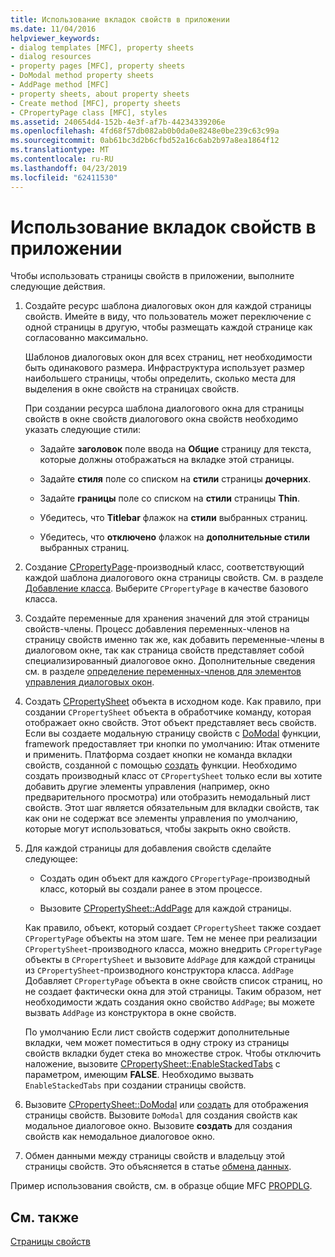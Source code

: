 ```yaml
---
title: Использование вкладок свойств в приложении
ms.date: 11/04/2016
helpviewer_keywords:
- dialog templates [MFC], property sheets
- dialog resources
- property pages [MFC], property sheets
- DoModal method property sheets
- AddPage method [MFC]
- property sheets, about property sheets
- Create method [MFC], property sheets
- CPropertyPage class [MFC], styles
ms.assetid: 240654d4-152b-4e3f-af7b-44234339206e
ms.openlocfilehash: 4fd68f57db082ab0b0da0e8248e0be239c63c99a
ms.sourcegitcommit: 0ab61bc3d2b6cfbd52a16c6ab2b97a8ea1864f12
ms.translationtype: MT
ms.contentlocale: ru-RU
ms.lasthandoff: 04/23/2019
ms.locfileid: "62411530"
---
```

# <a name="using-property-sheets-in-your-application"></a>Использование вкладок свойств в приложении

Чтобы использовать страницы свойств в приложении, выполните следующие действия.

1. Создайте ресурс шаблона диалоговых окон для каждой страницы свойств. Имейте в виду, что пользователь может переключение с одной страницы в другую, чтобы размещать каждой странице как согласованно максимально.

   Шаблонов диалоговых окон для всех страниц, нет необходимости быть одинакового размера. Инфраструктура использует размер наибольшего страницы, чтобы определить, сколько места для выделения в окне свойств на страницах свойств.

   При создании ресурса шаблона диалогового окна для страницы свойств в окне свойств диалогового окна свойств необходимо указать следующие стили:

   - Задайте **заголовок** поле ввода на **Общие** страницу для текста, которые должны отображаться на вкладке этой страницы.

   - Задайте **стиля** поле со списком на **стили** страницы **дочерних**.

   - Задайте **границы** поле со списком на **стили** страницы **Thin**.

   - Убедитесь, что **Titlebar** флажок на **стили** выбранных страниц.

   - Убедитесь, что **отключено** флажок на **дополнительные стили** выбранных страниц.

1. Создание [CPropertyPage](../mfc/reference/cpropertypage-class.md)-производный класс, соответствующий каждой шаблона диалогового окна страницы свойств. См. в разделе [Добавление класса](../ide/adding-a-class-visual-cpp.md). Выберите `CPropertyPage` в качестве базового класса.

1. Создайте переменные для хранения значений для этой страницы свойств-члены. Процесс добавления переменных-членов на страницу свойств именно так же, как добавить переменные-члены в диалоговом окне, так как страница свойств представляет собой специализированный диалоговое окно. Дополнительные сведения см. в разделе [определение переменных-членов для элементов управления диалоговых окон](../windows/defining-member-variables-for-dialog-controls.md).

1. Создать [CPropertySheet](../mfc/reference/cpropertysheet-class.md) объекта в исходном коде. Как правило, при создании `CPropertySheet` объекта в обработчике команду, которая отображает окно свойств. Этот объект представляет весь свойств. Если вы создаете модальную страницу свойств с [DoModal](../mfc/reference/cpropertysheet-class.md#domodal) функции, framework предоставляет три кнопки по умолчанию: Итак отмените и применить. Платформа создает кнопки не команда вкладки свойств, созданной с помощью [создать](../mfc/reference/cpropertysheet-class.md#create) функции. Необходимо создать производный класс от `CPropertySheet` только если вы хотите добавить другие элементы управления (например, окно предварительного просмотра) или отобразить немодальный лист свойств. Этот шаг является обязательным для вкладки свойств, так как они не содержат все элементы управления по умолчанию, которые могут использоваться, чтобы закрыть окно свойств.

1. Для каждой страницы для добавления свойств сделайте следующее:

   - Создать один объект для каждого `CPropertyPage`-производный класс, который вы создали ранее в этом процессе.

   - Вызовите [CPropertySheet::AddPage](../mfc/reference/cpropertysheet-class.md#addpage) для каждой страницы.

   Как правило, объект, который создает `CPropertySheet` также создает `CPropertyPage` объекты на этом шаге. Тем не менее при реализации `CPropertySheet`-производного класса, можно внедрить `CPropertyPage` объекты в `CPropertySheet` и вызовите `AddPage` для каждой страницы из `CPropertySheet`-производного конструктора класса. `AddPage` Добавляет `CPropertyPage` объекта в окне свойств список страниц, но не создает фактически окна для этой страницы. Таким образом, нет необходимости ждать создания окно свойство `AddPage`; вы можете вызвать `AddPage` из конструктора в окне свойств.

   По умолчанию Если лист свойств содержит дополнительные вкладки, чем может поместиться в одну строку из страницы свойств вкладки будет стека во множестве строк. Чтобы отключить наложение, вызовите [CPropertySheet::EnableStackedTabs](../mfc/reference/cpropertysheet-class.md#enablestackedtabs) с параметром, имеющим **FALSE**. Необходимо вызвать `EnableStackedTabs` при создании страницы свойств.

1. Вызовите [CPropertySheet::DoModal](../mfc/reference/cpropertysheet-class.md#domodal) или [создать](../mfc/reference/cpropertysheet-class.md#create) для отображения страницы свойств. Вызовите `DoModal` для создания свойств как модальное диалоговое окно. Вызовите **создать** для создания свойств как немодальное диалоговое окно.

1. Обмен данными между страницы свойств и владельцу этой страницы свойств. Это объясняется в статье [обмена данных](../mfc/exchanging-data.md).

Пример использования свойств, см. в образце общие MFC [PROPDLG](../overview/visual-cpp-samples.md).

## <a name="see-also"></a>См. также

[Страницы свойств](../mfc/property-sheets-mfc.md)
